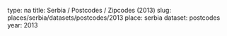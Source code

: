 type: na
title: Serbia / Postcodes / Zipcodes (2013)
slug: places/serbia/datasets/postcodes/2013
place: serbia
dataset: postcodes
year: 2013
